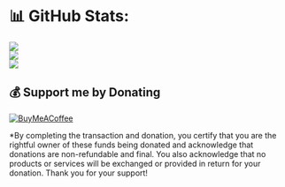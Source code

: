 # 📊 GitHub Stats:

![](https://github-readme-stats.vercel.app/api?username=octovalents&theme=chartreuse-dark&hide_border=false&include_all_commits=true&count_private=true)<br/>
![](https://github-readme-streak-stats.herokuapp.com/?user=octovalents&theme=chartreuse-dark&hide_border=false)<br/>
![](https://github-readme-stats.vercel.app/api/top-langs/?username=octovalents&theme=chartreuse-dark&hide_border=false&include_all_commits=true&count_private=true&layout=compact)

## 💰 Support me by Donating

[![BuyMeACoffee](https://img.shields.io/badge/Buy%20Me%20a%20Coffee-ffdd00?style=for-the-badge&logo=buy-me-a-coffee&logoColor=black)](https://streamlabs.com/octovalents/tip)

\*By completing the transaction and donation, you certify that you are the rightful owner of these funds being donated and acknowledge that donations are non-refundable and final. You also acknowledge that no products or services will be exchanged or provided in return for your donation. Thank you for your support!
